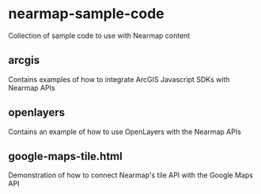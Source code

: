 # nearmap-sample-code
Collection of sample code to use with Nearmap content

## arcgis
Contains examples of how to integrate ArcGIS Javascript SDKs with Nearmap APIs

## openlayers
Contains an example of how to use OpenLayers with the Nearmap APIs

## google-maps-tile.html
Demonstration of how to connect Nearmap's tile API with the Google Maps API

